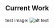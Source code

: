 ## Current Work ##


test image:
![alt text][blue]

[blue]: https:github.com/mayalassiter/maya.m.lassiter/docs/images/blue.jpg
